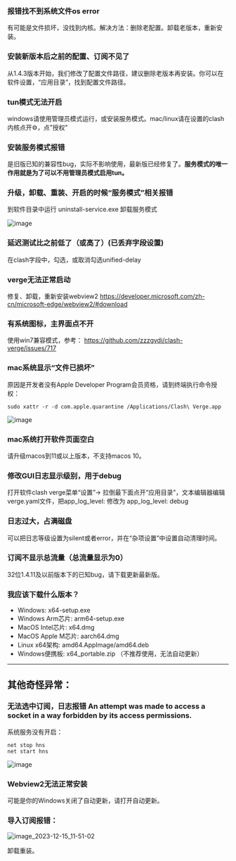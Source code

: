 ### 报错找不到系统文件os error

有可能是文件损坏，没找到内核。解决方法：删除老配置。卸载老版本，重新安装。

### 安装新版本后之前的配置、订阅不见了

从1.4.3版本开始，我们修改了配置文件路径，建议删除老版本再安装。你可以在软件设置，“应用目录”，找到配置文件路径。

### tun模式无法开启

windows请使用管理员模式运行，或安装服务模式。mac/linux请在设置的clash内核点开⚙️，点"授权"

### 安装服务模式报错

是旧版已知的兼容性bug，实际不影响使用，最新版已经修复了。**服务模式的唯一作用就是为了可以不用管理员模式启用tun。**

### 升级，卸载、重装、开启的时候“服务模式”相关报错

到软件目录中运行 uninstall-service.exe 卸载服务模式

![image](https://github.com/clash-verge-rev/clash-verge-rev/assets/96291150/e2b58ae9-3133-4948-9b3b-d0f1a7ad359f)

### 延迟测试比之前低了（或高了）(已丢弃字段设置)

在clash字段中，勾选，或取消勾选unified-delay

### verge无法正常启动

修复、卸载，重新安装webview2 https://developer.microsoft.com/zh-cn/microsoft-edge/webview2/#download

### 有系统图标，主界面点不开

使用win7兼容模式，参考： https://github.com/zzzgydi/clash-verge/issues/717

### mac系统显示“文件已损坏”

原因是开发者没有Apple Developer Program会员资格，请到终端执行命令授权：

`sudo xattr -r -d com.apple.quarantine /Applications/Clash\ Verge.app`

![image](https://github.com/clash-verge-rev/clash-verge-rev/assets/96291150/4974387f-7001-43ce-9e3e-a9a820e62a66)

### mac系统打开软件页面空白

请升级macos到11或以上版本，不支持macos 10。

### 修改GUI日志显示级别，用于debug

打开软件clash verge菜单“设置”-> 拉倒最下面点开“应用目录”，文本编辑器编辑verge.yaml文件，把app_log_level: 修改为 app_log_level: debug

### 日志过大，占满磁盘

可以把日志等级设置为silent或者error，并在“杂项设置”中设置自动清理时间。

### 订阅不显示总流量（总流量显示为0）

32位1.4.11及以前版本下的已知bug，请下载更新最新版。

### 我应该下载什么版本？

- Windows: x64-setup.exe
- Windows Arm芯片: arm64-setup.exe
- MacOS Intel芯片: x64.dmg
- MacOS Apple M芯片: aarch64.dmg
- Linux x64架构: amd64.AppImage/amd64.deb
- Windows便携板: x64_portable.zip （不推荐使用，无法自动更新）

---

## 其他奇怪异常：

### 无法选中订阅，日志报错 An attempt was made to access a socket in a way forbidden by its access permissions. 

系统服务没有开启：
```
net stop hns
net start hns
```
![image](https://github.com/clash-verge-rev/clash-verge-rev/assets/96291150/47783265-4d3f-414d-b28a-a4fecd9079bf)

### Webview2无法正常安装

可能是你的Windows关闭了自动更新，请打开自动更新。

### 导入订阅报错：

![image_2023-12-15_11-51-02](https://github.com/clash-verge-rev/clash-verge-rev/assets/96291150/8ba1e0c8-a711-4b78-97db-bc947e25f499)

卸载重装。